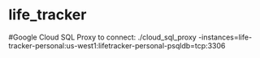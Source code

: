 # life_tracker

#Google Cloud SQL Proxy
to connect:
./cloud_sql_proxy -instances=life-tracker-personal:us-west1:lifetracker-personal-psqldb=tcp:3306
